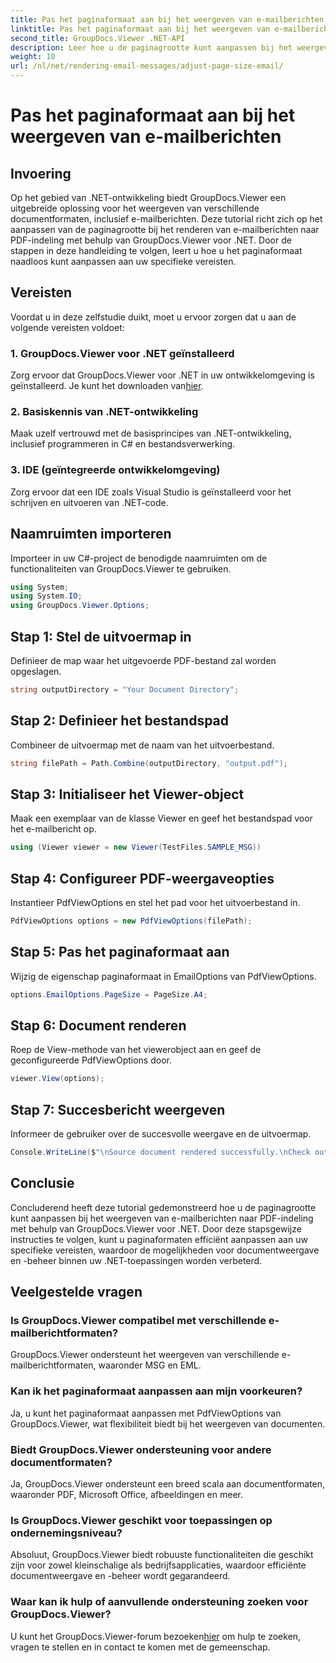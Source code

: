 ```yaml
---
title: Pas het paginaformaat aan bij het weergeven van e-mailberichten
linktitle: Pas het paginaformaat aan bij het weergeven van e-mailberichten
second_title: GroupDocs.Viewer .NET-API
description: Leer hoe u de paginagrootte kunt aanpassen bij het weergeven van e-mailberichten naar PDF met GroupDocs.Viewer voor .NET. Verbeter de efficiëntie van het bekijken van documenten.
weight: 10
url: /nl/net/rendering-email-messages/adjust-page-size-email/
---
```


# Pas het paginaformaat aan bij het weergeven van e-mailberichten

## Invoering
Op het gebied van .NET-ontwikkeling biedt GroupDocs.Viewer een uitgebreide oplossing voor het weergeven van verschillende documentformaten, inclusief e-mailberichten. Deze tutorial richt zich op het aanpassen van de paginagrootte bij het renderen van e-mailberichten naar PDF-indeling met behulp van GroupDocs.Viewer voor .NET. Door de stappen in deze handleiding te volgen, leert u hoe u het paginaformaat naadloos kunt aanpassen aan uw specifieke vereisten.
## Vereisten
Voordat u in deze zelfstudie duikt, moet u ervoor zorgen dat u aan de volgende vereisten voldoet:
### 1. GroupDocs.Viewer voor .NET geïnstalleerd
 Zorg ervoor dat GroupDocs.Viewer voor .NET in uw ontwikkelomgeving is geïnstalleerd. Je kunt het downloaden van[hier](https://releases.groupdocs.com/viewer/net/).
### 2. Basiskennis van .NET-ontwikkeling
Maak uzelf vertrouwd met de basisprincipes van .NET-ontwikkeling, inclusief programmeren in C# en bestandsverwerking.
### 3. IDE (geïntegreerde ontwikkelomgeving)
Zorg ervoor dat een IDE zoals Visual Studio is geïnstalleerd voor het schrijven en uitvoeren van .NET-code.

## Naamruimten importeren
Importeer in uw C#-project de benodigde naamruimten om de functionaliteiten van GroupDocs.Viewer te gebruiken.

```csharp
using System;
using System.IO;
using GroupDocs.Viewer.Options;
```

## Stap 1: Stel de uitvoermap in
Definieer de map waar het uitgevoerde PDF-bestand zal worden opgeslagen.
```csharp
string outputDirectory = "Your Document Directory";
```
## Stap 2: Definieer het bestandspad
Combineer de uitvoermap met de naam van het uitvoerbestand.
```csharp
string filePath = Path.Combine(outputDirectory, "output.pdf");
```
## Stap 3: Initialiseer het Viewer-object
Maak een exemplaar van de klasse Viewer en geef het bestandspad voor het e-mailbericht op.
```csharp
using (Viewer viewer = new Viewer(TestFiles.SAMPLE_MSG))
```
## Stap 4: Configureer PDF-weergaveopties
Instantieer PdfViewOptions en stel het pad voor het uitvoerbestand in.
```csharp
PdfViewOptions options = new PdfViewOptions(filePath);
```
## Stap 5: Pas het paginaformaat aan
Wijzig de eigenschap paginaformaat in EmailOptions van PdfViewOptions.
```csharp
options.EmailOptions.PageSize = PageSize.A4;
```
## Stap 6: Document renderen
Roep de View-methode van het viewerobject aan en geef de geconfigureerde PdfViewOptions door.
```csharp
viewer.View(options);
```
## Stap 7: Succesbericht weergeven
Informeer de gebruiker over de succesvolle weergave en de uitvoermap.
```csharp
Console.WriteLine($"\nSource document rendered successfully.\nCheck output in {outputDirectory}.");
```

## Conclusie
Concluderend heeft deze tutorial gedemonstreerd hoe u de paginagrootte kunt aanpassen bij het weergeven van e-mailberichten naar PDF-indeling met behulp van GroupDocs.Viewer voor .NET. Door deze stapsgewijze instructies te volgen, kunt u paginaformaten efficiënt aanpassen aan uw specifieke vereisten, waardoor de mogelijkheden voor documentweergave en -beheer binnen uw .NET-toepassingen worden verbeterd.
## Veelgestelde vragen
### Is GroupDocs.Viewer compatibel met verschillende e-mailberichtformaten?
GroupDocs.Viewer ondersteunt het weergeven van verschillende e-mailberichtformaten, waaronder MSG en EML.
### Kan ik het paginaformaat aanpassen aan mijn voorkeuren?
Ja, u kunt het paginaformaat aanpassen met PdfViewOptions van GroupDocs.Viewer, wat flexibiliteit biedt bij het weergeven van documenten.
### Biedt GroupDocs.Viewer ondersteuning voor andere documentformaten?
Ja, GroupDocs.Viewer ondersteunt een breed scala aan documentformaten, waaronder PDF, Microsoft Office, afbeeldingen en meer.
### Is GroupDocs.Viewer geschikt voor toepassingen op ondernemingsniveau?
Absoluut, GroupDocs.Viewer biedt robuuste functionaliteiten die geschikt zijn voor zowel kleinschalige als bedrijfsapplicaties, waardoor efficiënte documentweergave en -beheer wordt gegarandeerd.
### Waar kan ik hulp of aanvullende ondersteuning zoeken voor GroupDocs.Viewer?
 U kunt het GroupDocs.Viewer-forum bezoeken[hier](https://forum.groupdocs.com/c/viewer/9) om hulp te zoeken, vragen te stellen en in contact te komen met de gemeenschap.